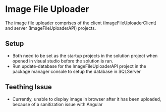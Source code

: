 # Image File Uploader

The image file uploader comprises of the client (ImageFileUploaderClient) and server (ImageFileUploaderAPI) projects.

## Setup
* Both need to be set as the startup projects in the solution project when opened in visual studio before the solution is ran.
* Run update-database for the ImageFileUploaderAPI project in the package manager console to setup the database in SQLServer 


## Teething Issue
* Currently, unable to display image in browser after it has been uploaded, because of a sanitization issue with Angular

